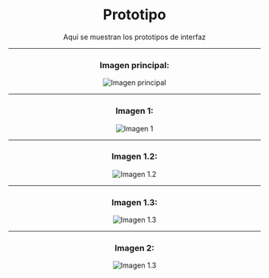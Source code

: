 <div align="center">

# Prototipo

Aquí se muestran los prototipos de interfaz

---
### Imagen principal:

![Imagen principal](https://github.com/miguelgomez75/24-25-IdSw1-SDR/blob/main/images/interfaz/2%C2%AA_version/5.jpg)

---
### Imagen 1:

![Imagen 1](https://github.com/miguelgomez75/24-25-IdSw1-SDR/blob/main/images/interfaz/2%C2%AA_version/2.jpg)

---
### Imagen 1.2:

![Imagen 1.2](https://github.com/miguelgomez75/24-25-IdSw1-SDR/blob/main/images/interfaz/2%C2%AA_version/4.jpg)

---
### Imagen 1.3:

![Imagen 1.3](https://github.com/miguelgomez75/24-25-IdSw1-SDR/blob/main/images/interfaz/2%C2%AA_version/3.jpg)

---
### Imagen 2:

![Imagen 1.3](https://github.com/miguelgomez75/24-25-IdSw1-SDR/blob/main/images/interfaz/2%C2%AA_version/7.jpg)

</div>